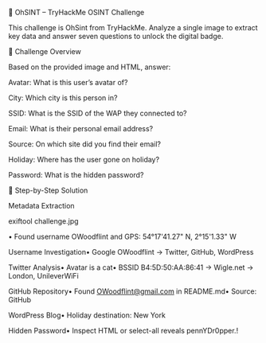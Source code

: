 🌸 OhSINT – TryHackMe OSINT Challenge

This challenge is OhSint from TryHackMe. Analyze a single image to extract key data and answer seven questions to unlock the digital badge.

🧩 Challenge Overview

Based on the provided image and HTML, answer:

Avatar: What is this user’s avatar of?

City: Which city is this person in?

SSID: What is the SSID of the WAP they connected to?

Email: What is their personal email address?

Source: On which site did you find their email?

Holiday: Where has the user gone on holiday?

Password: What is the hidden password?


🧠 Step-by-Step Solution

Metadata Extraction

exiftool challenge.jpg

• Found username OWoodflint and GPS: 54°17'41.27" N, 2°15'1.33" W

Username Investigation• Google OWoodflint → Twitter, GitHub, WordPress

Twitter Analysis• Avatar is a cat• BSSID B4:5D:50:AA:86:41 → Wigle.net → London, UnileverWiFi 

GitHub Repository• Found OWoodflint@gmail.com in README.md• Source: GitHub 

WordPress Blog• Holiday destination: New York

Hidden Password• Inspect HTML or select-all reveals pennYDr0pper.! 
